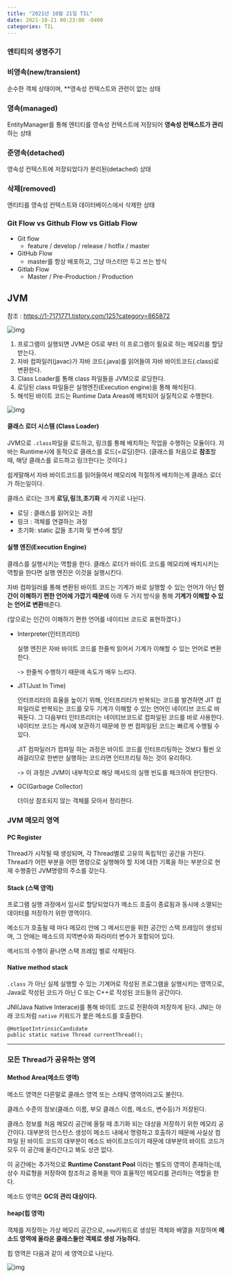 ```yaml
---
title: "2021년 10월 21일 TIL"
date: 2021-10-21 00:23:00 -0400
categories: TIL
---
```


### 엔티티의 생명주기



### 비영속(new/transient)

순수한 객체 상태이며, **영속성 컨텍스트와 관련이 없는 상태

### 영속(managed)

EntityManager를 통해 엔티티를 영속성 컨텍스트에 저장되어 **영속성 컨텍스트가 관리**하는 상태

### 준영속(detached)

영속성 컨텍스트에 저장되었다가 분리된(detached) 상태

### 삭제(removed)

엔티티를 영속성 컨텍스트와 데이터베이스에서 삭제한 상태

### Git Flow vs Github Flow vs Gitlab Flow

- Git flow 
  - feature / develop / release / hotfix / master
- GitHub Flow
  - master를 항상 배포하고, 그냥 마스터만 두고 쓰는 방식
- Gitlab Flow
  - Master / Pre-Production / Production

## JVM 

참조 : https://1-7171771.tistory.com/125?category=865872

![img](https://blog.kakaocdn.net/dn/cnbSRB/btqUuNzlgfx/kMReJ5MuDRxKVU2dcT6Mf1/img.png)

1. 프로그램이 실행되면 JVM은 OS로 부터 이 프로그램이 필요로 하는 메모리를 할당받는다.
2. 자바 컴파일러(javac)가 자바 코드(.java)를 읽어들여 자바 바이트코드(.class)로 변환한다.
3. Class Loader를 통해 class 파일들을 JVM으로 로딩한다.
4. 로딩된 class 파일들은 실행엔진(Execution engine)을 통해 해석된다.
5. 해석된 바이트 코드는 Runtime Data Areas에 배치되어 실질적으로 수행한다.

![img](https://blog.kakaocdn.net/dn/bpdtTT/btqUtXCay6r/ejvZRooY6uoKZzYPWSlJI0/img.png)

#### 클래스 로더 시스템 (Class Loader)

JVM으로 `.class`파일을 로드하고, 링크를 통해 배치하는 작업을 수행하는 모듈이다. 자바는 Runtime시에 동적으로 클래스를 로드(=로딩)한다. (클래스를 처음으로 **참조**할 때, 해당 클래스를 로드하고 링크한다는 것이다.)

쉽게말해서 자바 바이트코드를 읽어들여서 메모리에 적절하게 배치하는게 클래스 로더가 하는일이다.

클래스 로더는 크게 **로딩,링크,초기화** 세 가지로 나뉜다.

- 로딩 : 클래스를 읽어오는 과정
- 링크 : 객체를 연결하는 과정
- 초기화: static 값들 초기화 및 변수에 할당

#### 실행 엔진(Execution Engine)

클래스를 실행시키는 역할을 한다. 클래스 로더가 바이트 코드를 메모리에 배치시키는 역할을 한다면 실행 엔진은 이것을 실행시킨다.

자바 컴파일러를 통해 변환된 바이트 코드는 기계가 바로 실행할 수 있는 언어가 아닌 **인간이 이해하기 편한 언어에 가깝기 때문에** 아래 두 가지 방식을 통해 **기계가 이해할 수 있는 언어로 변환**해준다.

(앞으로는 인간이 이해하기 편한 언어를 네이티브 코드로 표현하겠다.)

- Interpreter(인터프리터)

  실행 엔진은 자바 바이트 코드를 한줄씩 읽어서 기계가 이해할 수 있는 언어로 변환한다.

  -> 한줄씩 수행하기 때문에 속도가 매우 느리다.

- JIT(Just In Time)

  인터프리터의 효율을 높이기 위해, 인터프리터가 반복되는 코드를 발견하면 JIT 컴파일러로 반복되는 코드를 모두 기계가 이해할 수 있는 언어인 네이티브 코드로 바꿔둔다. 그 다음부터 인터프리터는 네이티브코드로 컴파일된 코드를 바로 사용한다. 네이티브 코드는 캐시에 보관하기 때문에 한 번 컴파일된 코드는 빠르게 수행될 수 있다.

  JIT 컴파일러가 컴파일 하는 과정은 바이트 코드를 인터프리팅하는 것보다 훨씬 오래걸리므로 한번만 실행하는 코드라면 인터프리팅 하는 것이 유리하다.

  -> 이 과정은 JVM이 내부적으로 해당 메서드의 실행 빈도를 체크하여 판단한다.

- GC(Garbage Collector)

  더이상 참조되지 않는 객체를 모아서 정리한다.

### JVM 메모리 영역

#### PC Register

Thread가 시작될 때 생성되며, 각 Thread별로 고유의 독립적인 공간을 가진다. Thread가 어떤 부분을 어떤 명령으로 실행해야 할 지에 대한 기록을 하는 부분으로 현재 수행중인 JVM명령의 주소를 갖는다.

#### Stack (스택 영역)

프로그램 실행 과정에서 임시로 할당되었다가 메소드 호출이 종료됨과 동시에 소멸되는 데이터를 저장하기 위한 영역이다.

메소드가 호출될 때 마다 메모리 안에 그 메서드만을 위한 공간인 스택 프레임이 생성되며, 그 안에는 메소드의 지역변수와 파라미터 변수가 포함되어 있다.

메서드의 수행이 끝나면 스택 프레임 별로 삭제된다.

#### Native method stack

`.class` 가 아닌 실제 실행할 수 있는 기계어로 작성된 프로그램을 실행시키는 영역으로, Java로 작성된 코드가 아닌 C 또는 C++로 작성된 코드들의 공간이다.

JNI(Java Native Interace)를 통해 바이트 코드로 전환하여 저장하게 된다. JNI는 아래 코드처럼 `native` 키워드가 붙은 메소드를 호출한다.

```
@HotSpotIntrinsicCandidate
public static native Thread currentThread();
```

------

### 모든 Thread가 공유하는 영역

#### Method Area(메소드 영역)

메소드 영역은 다른말로 클래스 영역 또는 스태틱 영역이라고도 불린다.

클래스 수준의 정보(클래스 이름, 부모 클래스 이름, 메소드, 변수등)가 저장된다.

클래스 정보를 처음 메모리 공간에 올릴 때 초기화 되는 대상을 저장하기 위한 메모리 공간이다. 대부분의 인스턴스 생성이 메소드 내에서 명령하고 호출하기 때문에 사실상 컴파일 된 바이트 코드의 대부분이 메소드 바이트코드이기 때문에 대부분의 바이트 코드가 모두 이 공간에 올라간다고 봐도 상관 없다.

이 공간에는 추가적으로 **Runtime Constant Pool** 이라는 별도의 영역이 존재하는데, 상수 자료형을 저장하여 참조하고 중복을 막아 효율적인 메모리를 관리하는 역할을 한다.

메소드 영역은 **GC의 관리 대상이다.**

#### heap(힙 영역)

객체를 저장하는 가상 메모리 공간으로, `new`키워드로 생성된 객체와 배열을 저장하며 **메소드 영역에 올라온 클래스들만 객체로 생성 가능하다.**

힙 영역은 다음과 같이 세 영역으로 나뉜다.



![img](https://blog.kakaocdn.net/dn/KSI0s/btqUzvq74Gm/Uh06IIzE1R5iYafIDUn9q0/img.png)
